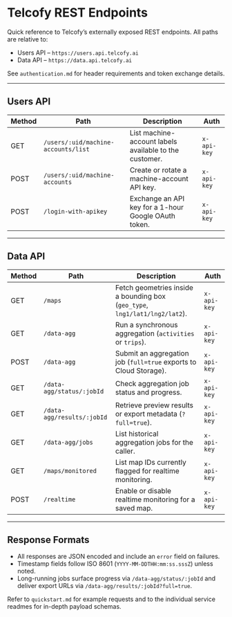 # Telcofy REST Endpoints

Quick reference to Telcofy’s externally exposed REST endpoints.
All paths are relative to:

- Users API – `https://users.api.telcofy.ai`
- Data API – `https://data.api.telcofy.ai`

See `authentication.md` for header requirements and token exchange details.

---

## Users API

| Method | Path | Description | Auth |
| ------ | ---- | ----------- | ---- |
| GET | `/users/:uid/machine-accounts/list` | List machine-account labels available to the customer. | `x-api-key` |
| POST | `/users/:uid/machine-accounts` | Create or rotate a machine-account API key. | `x-api-key` |
| POST | `/login-with-apikey` | Exchange an API key for a 1-hour Google OAuth token. | `x-api-key` |

---

## Data API

| Method | Path | Description | Auth |
| ------ | ---- | ----------- | ---- |
| GET | `/maps` | Fetch geometries inside a bounding box (`geo_type`, `lng1/lat1/lng2/lat2`). | `x-api-key` |
| GET | `/data-agg` | Run a synchronous aggregation (`activities` or `trips`). | `x-api-key` |
| POST | `/data-agg` | Submit an aggregation job (`full=true` exports to Cloud Storage). | `x-api-key` |
| GET | `/data-agg/status/:jobId` | Check aggregation job status and progress. | `x-api-key` |
| GET | `/data-agg/results/:jobId` | Retrieve preview results or export metadata (`?full=true`). | `x-api-key` |
| GET | `/data-agg/jobs` | List historical aggregation jobs for the caller. | `x-api-key` |
| GET | `/maps/monitored` | List map IDs currently flagged for realtime monitoring. | `x-api-key` |
| POST | `/realtime` | Enable or disable realtime monitoring for a saved map. | `x-api-key` |

---

## Response Formats

- All responses are JSON encoded and include an `error` field on failures.
- Timestamp fields follow ISO 8601 (`YYYY-MM-DDTHH:mm:ss.sssZ`) unless noted.
- Long-running jobs surface progress via `/data-agg/status/:jobId` and deliver
  export URLs via `/data-agg/results/:jobId?full=true`.

Refer to `quickstart.md` for example requests and to the individual service
readmes for in-depth payload schemas.
